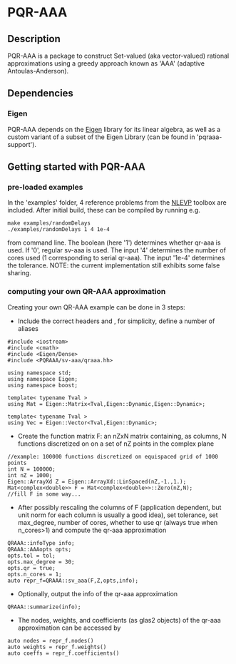 # PQR-AAA
## Description
PQR-AAA is a package to construct Set-valued (aka vector-valued) rational approximations using a greedy approach known as 'AAA' (adaptive Antoulas-Anderson).
## Dependencies
### Eigen
PQR-AAA depends on the [Eigen](https://eigen.tuxfamily.org/index.php?title=Main_Page) library for its linear algebra, as well as a custom variant of a subset of the Eigen Library (can be found in 'pqraaa-support').
## Getting started with PQR-AAA
### pre-loaded examples
In the 'examples' folder, 4 reference problems from the [NLEVP](https://github.com/ftisseur/nlevp) toolbox are included. After initial build, these can be compiled by running e.g.
```
make examples/randomDelays
./examples/randomDelays 1 4 1e-4
```
from command line.  The boolean (here '1') determines whether qr-aaa is used. If '0', regular sv-aaa is used. The input '4' determines the number of cores used (1 corresponding to serial qr-aaa). The input '1e-4' determines the tolerance. NOTE: the current implementation still exhibits some false sharing.
### computing your own QR-AAA approximation
Creating your own QR-AAA example can be done in 3 steps:
* Include the correct headers and , for simplicity, define a number of aliases
```
#include <iostream>
#include <cmath>
#include <Eigen/Dense>
#include <PQRAAA/sv-aaa/qraaa.hh>

using namespace std;
using namespace Eigen;
using namespace boost;

template< typename Tval >
using Mat = Eigen::Matrix<Tval,Eigen::Dynamic,Eigen::Dynamic>;

template< typename Tval >
using Vec = Eigen::Vector<Tval,Eigen::Dynamic>;
```
* Create the function matrix F: an nZxN matrix containing, as columns, N functions discretized on on a set of nZ points in the complex plane
```
//example: 100000 functions discretized on equispaced grid of 1000 points
int N = 100000;
int nZ = 1000;
Eigen::ArrayXd Z = Eigen::ArrayXd::LinSpaced(nZ,-1.,1.);
Mat<complex<double>> F = Mat<complex<double>>::Zero(nZ,N);
//fill F in some way...
```

* After possibly rescaling the columns of F (application dependent, but unit norm for each column is usually a good idea), set tolerance, set max_degree, number of cores, whether to use qr (always true when n_cores>1) and compute the qr-aaa approximation
```
QRAAA::infoType info;
QRAAA::AAAopts opts;
opts.tol = tol;
opts.max_degree = 30;
opts.qr = true;
opts.n_cores = 1;
auto repr_f=QRAAA::sv_aaa(F,Z,opts,info);
```
* Optionally, output the info of the qr-aaa approximation
```
QRAAA::summarize(info);
```
* The nodes, weights, and coefficients (as glas2 objects) of the qr-aaa approximation can be accessed by
```
auto nodes = repr_f.nodes()
auto weights = repr_f.weights()
auto coeffs = repr_f.coefficients()
```
